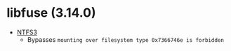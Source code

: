# libfuse (3.14.0)
* [NTFS3](ntfs3.patch)
  - Bypasses `mounting over filesystem type 0x7366746e is forbidden`
